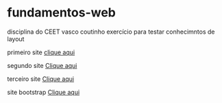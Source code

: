 # fundamentos-web
disciplina do CEET vasco coutinho
exercício para testar conhecimntos de layout

primeiro site  [clique aqui](https://luisarturrangel.github.io/fundamentos-web/primeiro/index.html "primeiro site")

segundo site   [Clique aqui](https://luisarturrangel.github.io/fundamentos-web/segundo/index.html "segundo site")

terceiro site  [Clique aqui](https://luisarturrangel.github.io/fundamentos-web/terceiro/index.html "terceiro site")

site bootstrap [Clique aqui](https://luisarturrangel.github.io/fundamentos-web/bootstrap/index.html "site bootstrap")

